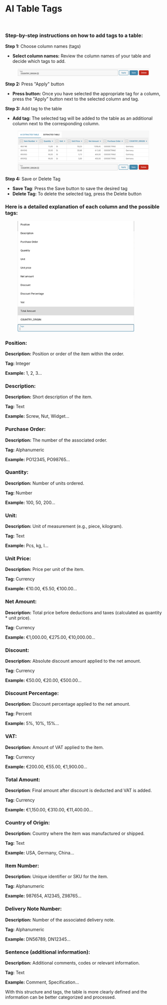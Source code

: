 # AI Table Tags

<figure><img src="https://lh7-us.googleusercontent.com/docsz/AD_4nXd_JRCxSEUPggV-LximBfdNvxZ76rbU6WQ6u6dfMMzEuGEnhY7I5wxCQnsoE9keW-tN7b0aFYhzfrTrwGVdDaYpoM2Ra--35o4gaMqQ4w1MMkw0GgH3ETMsW3munJM6FAq0iNlN3q_2iU3p1u3ZlksMUD8?key=fI2fX6i_3kqGWFGjP_52vw" alt=""><figcaption></figcaption></figure>

### Step-by-step instructions on how to add tags to a table:



**Step 1:** Choose column names (tags)&#x20;

* **Select column names:** Review the column names of your table and decide which tags to add.

<figure><img src="../../../.gitbook/assets/image (201).png" alt=""><figcaption></figcaption></figure>

**Step 2:** Press "Apply" button&#x20;

* **Press button:** Once you have selected the appropriate tag for a column, press the "Apply" button next to the selected column and tag.



**Step 3:** Add tag to the table&#x20;

* **Add tag:** The selected tag will be added to the table as an additional column next to the corresponding column.

<figure><img src="../../../.gitbook/assets/image (202).png" alt=""><figcaption></figcaption></figure>

**Step 4:** Save or Delete Tag&#x20;

* **Save Tag**: Press the Save button to save the desired tag
* **Delete Tag:** To delete the selected tag, press the Delete button

### Here is a detailed explanation of each column and the possible tags:

<figure><img src="../../../.gitbook/assets/Bildschirmfoto 2024-05-31 um 12.12.16.png" alt="" width="375"><figcaption></figcaption></figure>

### **Position:**

**Description:** Position or order of the item within the order.

**Tag:** Integer&#x20;

**Example:** 1, 2, 3...

### **Description:**

**Description:** Short description of the item.

**Tag:** Text&#x20;

**Example:** Screw, Nut, Widget...

### Purchase Order:

**Description:** The number of the associated order.

**Tag:** Alphanumeric&#x20;

**Example:** PO12345, PO98765...

### Quantity:

**Description:** Number of units ordered.

**Tag:** Number&#x20;

**Example:** 100, 50, 200...

### Unit:

**Description:** Unit of measurement (e.g., piece, kilogram).

**Tag:** Text&#x20;

**Example:** Pcs, kg, l...

### Unit Price:

**Description:** Price per unit of the item.&#x20;

**Tag:** Currency&#x20;

**Example:** €10.00, €5.50, €100.00...&#x20;

### Net Amount:

**Description:** Total price before deductions and taxes (calculated as quantity \* unit price).&#x20;

**Tag:** Currency&#x20;

**Example:** €1,000.00, €275.00, €10,000.00...&#x20;

### Discount:

**Description:** Absolute discount amount applied to the net amount.&#x20;

**Tag:** Currency&#x20;

**Example:** €50.00, €20.00, €500.00...&#x20;

### Discount Percentage:

**Description:** Discount percentage applied to the net amount.&#x20;

**Tag:** Percent&#x20;

**Example:** 5%, 10%, 15%...&#x20;

### VAT:

**Description:** Amount of VAT applied to the item.&#x20;

**Tag:** Currency&#x20;

**Example:** €200.00, €55.00, €1,900.00...&#x20;

### Total Amount:

**Description**: Final amount after discount is deducted and VAT is added.&#x20;

**Tag:** Currency&#x20;

**Example:** €1,150.00, €310.00, €11,400.00...&#x20;

### Country of Origin:

**Description:** Country where the item was manufactured or shipped.&#x20;

**Tag:** Text&#x20;

**Example:** USA, Germany, China...&#x20;

### Item Number:

**Description:** Unique identifier or SKU for the item.&#x20;

**Tag:** Alphanumeric&#x20;

**Example:** 987654, A12345, Z98765...&#x20;

### Delivery Note Number:

**Description:** Number of the associated delivery note.&#x20;

**Tag:** Alphanumeric&#x20;

**Example:** DN56789, DN12345...&#x20;

### Sentence (additional information):

**Description:** Additional comments, codes or relevant information.&#x20;

**Tag:** Text&#x20;

**Example:** Comment, Specification...



With this structure and tags, the table is more clearly defined and the information can be better categorized and processed.

